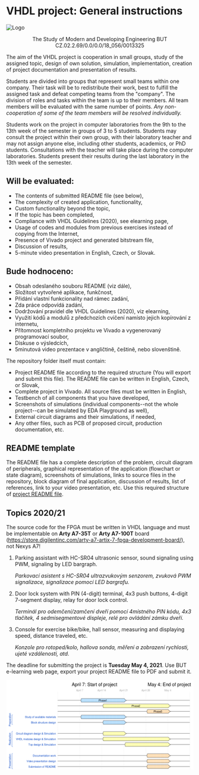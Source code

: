 # VHDL project: General instructions

![Logo](../../logolink_eng.jpg)
<p align="center">
  The Study of Modern and Developing Engineering BUT<br>
  CZ.02.2.69/0.0/0.0/18_056/0013325
</p>

The aim of the VHDL project is cooperation in small groups, study of the assigned topic, design of own solution, simulation, implementation, creation of project documentation and presentation of results.

Students are divided into groups that represent small teams within one company. Their task will be to redistribute their work, best to fulfill the assigned task and defeat competing teams from the "company". The division of roles and tasks within the team is up to their members. All team members will be evaluated with the same number of points. *Any non-cooperation of some of the team members will be resolved individually.*

Students work on the project in computer laboratories from the 9th to the 13th week of the semester in groups of 3 to 5 students. Students may consult the project within their own group, with their laboratory teacher and may not assign anyone else, including other students, academics, or PhD students. Consultations with the teacher will take place during the computer laboratories. Students present their results during the last laboratory in the 13th week of the semester.


## Will be evaluated:
   * The contents of submitted README file (see below),
   * The complexity of created application, functionality,
   * Custom functionality beyond the topic,
   * If the topic has been completed,
   * Compliance with VHDL Guidelines (2020), see elearning page,
   * Usage of codes and modules from previous exercises instead of copying from the Internet,
   * Presence of Vivado project and generated bitstream file,
   * Discussion of results,
   * 5-minute video presentation in English, Czech, or Slovak.


## Bude hodnoceno:
   * Obsah odeslaného souboru README (viz dále),
   * Složitost vytvořené aplikace, funkčnost,
   * Přidání vlastní funkcionality nad rámec zadání,
   * Zda práce odpovídá zadání,
   * Dodržování pravidel dle VHDL Guidelines (2020), viz elearning,
   * Využití kódů a modulů z předchozích cvičení namísto jejich kopírování z internetu,
   * Přítomnost kompletního projektu ve Vivado a vygenerovaný programovací soubor,
   * Diskuse o výsledcích,
   * 5minutová video prezentace v angličtině, češtině, nebo slovenštině.


The repository folder itself must contain:

   * Project README file according to the required structure (You will export and submit this file). The README file can be written in English, Czech, or Slovak,
   * Complete project in Vivado. All source files must be written in English,
   * Testbench of all components that you have developed,
   * Screenshots of simulations (individual components--not the whole project--can be simulated by EDA Playground as well),
   * External circuit diagrams and their simulations, if needed,
   * Any other files, such as PCB of proposed circuit, production documentation, etc.


## README template

The README file has a complete description of the problem, circuit diagram of peripherals, graphical representation of the application (flowchart or state diagram), screenshots of simulations, links to source files in the repository, block diagram of final application, discussion of results, list of references, link to your video presentation, etc. Use this required structure of [project README file](Project.md).


## Topics 2020/21

The source code for the FPGA must be written in VHDL language and must be implementable on **Arty A7-35T** or **Arty A7-100T** board (https://store.digilentinc.com/arty-a7-artix-7-fpga-development-board/), not Nexys A7!

1. Parking assistant with HC-SR04 ultrasonic sensor, sound signaling using PWM, signaling by LED bargraph.

   *Parkovací asistent s HC-SR04 ultrazvukovým senzorem, zvuková PWM signalizace, signalizace pomocí LED bargrafu.*

2. Door lock system with PIN (4-digit) terminal, 4x3 push buttons, 4-digit 7-segment display, relay for door lock control.

   *Terminál pro odemčení/zamčení dveří pomocí 4místného PIN kódu, 4x3 tlačítek, 4 sedmisegmentové displeje, relé pro ovládání zámku dveří.*

3. Console for exercise bike/bike, hall sensor, measuring and displaying speed, distance traveled, etc.

   *Konzole pro rotoped/kolo, hallova sonda, měření a zobrazení rychlosti, ujeté vzdálenosti, atd.*

The deadline for submitting the project is **Tuesday May 4, 2021**. Use BUT e-learning web page, export your project README file to PDF and submit it.

![Schedule](schedule.png)
